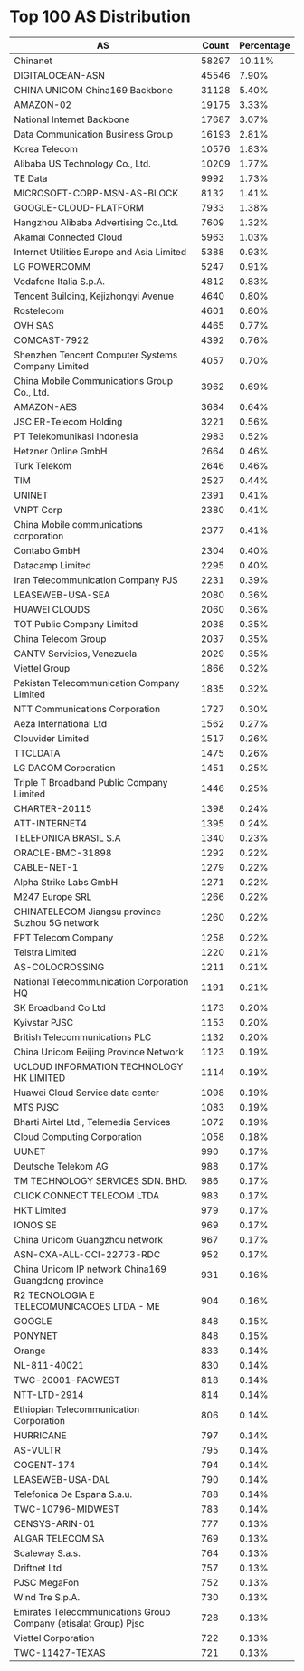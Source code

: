 # Top 100 AS Distribution
| AS | Count | Percentage |
|----|----|----|
| Chinanet | 58297 | 10.11% |
| DIGITALOCEAN-ASN | 45546 | 7.90% |
| CHINA UNICOM China169 Backbone | 31128 | 5.40% |
| AMAZON-02 | 19175 | 3.33% |
| National Internet Backbone | 17687 | 3.07% |
| Data Communication Business Group | 16193 | 2.81% |
| Korea Telecom | 10576 | 1.83% |
| Alibaba US Technology Co., Ltd. | 10209 | 1.77% |
| TE Data | 9992 | 1.73% |
| MICROSOFT-CORP-MSN-AS-BLOCK | 8132 | 1.41% |
| GOOGLE-CLOUD-PLATFORM | 7933 | 1.38% |
| Hangzhou Alibaba Advertising Co.,Ltd. | 7609 | 1.32% |
| Akamai Connected Cloud | 5963 | 1.03% |
| Internet Utilities Europe and Asia Limited | 5388 | 0.93% |
| LG POWERCOMM | 5247 | 0.91% |
| Vodafone Italia S.p.A. | 4812 | 0.83% |
| Tencent Building, Kejizhongyi Avenue | 4640 | 0.80% |
| Rostelecom | 4601 | 0.80% |
| OVH SAS | 4465 | 0.77% |
| COMCAST-7922 | 4392 | 0.76% |
| Shenzhen Tencent Computer Systems Company Limited | 4057 | 0.70% |
| China Mobile Communications Group Co., Ltd. | 3962 | 0.69% |
| AMAZON-AES | 3684 | 0.64% |
| JSC ER-Telecom Holding | 3221 | 0.56% |
| PT Telekomunikasi Indonesia | 2983 | 0.52% |
| Hetzner Online GmbH | 2664 | 0.46% |
| Turk Telekom | 2646 | 0.46% |
| TIM | 2527 | 0.44% |
| UNINET | 2391 | 0.41% |
| VNPT Corp | 2380 | 0.41% |
| China Mobile communications corporation | 2377 | 0.41% |
| Contabo GmbH | 2304 | 0.40% |
| Datacamp Limited | 2295 | 0.40% |
| Iran Telecommunication Company PJS | 2231 | 0.39% |
| LEASEWEB-USA-SEA | 2080 | 0.36% |
| HUAWEI CLOUDS | 2060 | 0.36% |
| TOT Public Company Limited | 2038 | 0.35% |
| China Telecom Group | 2037 | 0.35% |
| CANTV Servicios, Venezuela | 2029 | 0.35% |
| Viettel Group | 1866 | 0.32% |
| Pakistan Telecommunication Company Limited | 1835 | 0.32% |
| NTT Communications Corporation | 1727 | 0.30% |
| Aeza International Ltd | 1562 | 0.27% |
| Clouvider Limited | 1517 | 0.26% |
| TTCLDATA | 1475 | 0.26% |
| LG DACOM Corporation | 1451 | 0.25% |
| Triple T Broadband Public Company Limited | 1446 | 0.25% |
| CHARTER-20115 | 1398 | 0.24% |
| ATT-INTERNET4 | 1395 | 0.24% |
| TELEFONICA BRASIL S.A | 1340 | 0.23% |
| ORACLE-BMC-31898 | 1292 | 0.22% |
| CABLE-NET-1 | 1279 | 0.22% |
| Alpha Strike Labs GmbH | 1271 | 0.22% |
| M247 Europe SRL | 1266 | 0.22% |
| CHINATELECOM Jiangsu province Suzhou 5G network | 1260 | 0.22% |
| FPT Telecom Company | 1258 | 0.22% |
| Telstra Limited | 1220 | 0.21% |
| AS-COLOCROSSING | 1211 | 0.21% |
| National Telecommunication Corporation HQ | 1191 | 0.21% |
| SK Broadband Co Ltd | 1173 | 0.20% |
| Kyivstar PJSC | 1153 | 0.20% |
| British Telecommunications PLC | 1132 | 0.20% |
| China Unicom Beijing Province Network | 1123 | 0.19% |
| UCLOUD INFORMATION TECHNOLOGY HK LIMITED | 1114 | 0.19% |
| Huawei Cloud Service data center | 1098 | 0.19% |
| MTS PJSC | 1083 | 0.19% |
| Bharti Airtel Ltd., Telemedia Services | 1072 | 0.19% |
| Cloud Computing Corporation | 1058 | 0.18% |
| UUNET | 990 | 0.17% |
| Deutsche Telekom AG | 988 | 0.17% |
| TM TECHNOLOGY SERVICES SDN. BHD. | 986 | 0.17% |
| CLICK CONNECT TELECOM LTDA | 983 | 0.17% |
| HKT Limited | 979 | 0.17% |
| IONOS SE | 969 | 0.17% |
| China Unicom Guangzhou network | 967 | 0.17% |
| ASN-CXA-ALL-CCI-22773-RDC | 952 | 0.17% |
| China Unicom IP network China169 Guangdong province | 931 | 0.16% |
| R2 TECNOLOGIA E TELECOMUNICACOES LTDA - ME | 904 | 0.16% |
| GOOGLE | 848 | 0.15% |
| PONYNET | 848 | 0.15% |
| Orange | 833 | 0.14% |
| NL-811-40021 | 830 | 0.14% |
| TWC-20001-PACWEST | 818 | 0.14% |
| NTT-LTD-2914 | 814 | 0.14% |
| Ethiopian Telecommunication Corporation | 806 | 0.14% |
| HURRICANE | 797 | 0.14% |
| AS-VULTR | 795 | 0.14% |
| COGENT-174 | 794 | 0.14% |
| LEASEWEB-USA-DAL | 790 | 0.14% |
| Telefonica De Espana S.a.u. | 788 | 0.14% |
| TWC-10796-MIDWEST | 783 | 0.14% |
| CENSYS-ARIN-01 | 777 | 0.13% |
| ALGAR TELECOM SA | 769 | 0.13% |
| Scaleway S.a.s. | 764 | 0.13% |
| Driftnet Ltd | 757 | 0.13% |
| PJSC MegaFon | 752 | 0.13% |
| Wind Tre S.p.A. | 730 | 0.13% |
| Emirates Telecommunications Group Company (etisalat Group) Pjsc | 728 | 0.13% |
| Viettel Corporation | 722 | 0.13% |
| TWC-11427-TEXAS | 721 | 0.13% |
